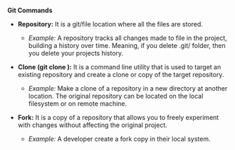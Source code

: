 **Git Commands**
<br>

- **Repository:** It is a git/file location where all the files are stored.

	- _Example:_ A repository tracks all changes made to file in the project, building a history over time. Meaning, if you delete .git/ folder, then you delete your projects history.

- **Clone (git clone ):** It is a command line utility that is used to target an existing repository and create a clone or copy of the target repository.

	- _Example:_ Make a clone of a repository in a new directory at another location. The original repository can be located on the local filesystem or on remote machine.

- **Fork:** It is a copy of a repository that allows you to freely experiment with changes without affecting the original project.

	- _Example:_ A developer create a fork copy in their local system.

